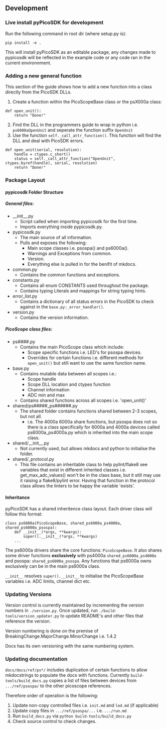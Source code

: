 ## Development

### Live install pyPicoSDK for development
Run the following command in root dir (where setup.py is):

`pip install -e .`

This will install pyPicoSDK as an editable package, any changes made to pypicosdk will be reflected in the example code or any code ran in the current environnment. 

### Adding a new general function
This section of the guide shows how to add a new function into a class directly from the PicoSDK DLLs.
1. Create a function within the PicoScopeBase class or the psX000a class:
```
def open_unit():
    return "Done!"
```
2. Find the DLL in the programmers guide to wrap in python i.e. `ps6000aOpenUnit` and seperate the function suffix `OpenUnit`
3. Use the function `self._call_attr_function()`. This function will find the DLL and deal with PicoSDK errors. 
```
def open_unit(serial, resolution):
    handle = ctypes.c_short()
    status = self._call_attr_function("OpenUnit", ctypes.byref(handle), serial, resolution)
    return "Done!"
```

### Package Layout
#### pypicosdk Folder Structure
##### General files:
- \_\_init__.py
    - Script called when importing pypicosdk for the first time.
    - Imports everything inside pypicosdk.py.
- pypicosdk.py
    - The main source of all information.
    - Pulls and exposes the following:
        - Main scope classes i.e. psospa() and ps6000a().
        - Warnings and Exceptions from common.
        - Version.
        - Everything else is pulled in for the benifit of mkdocs.
- common.py
    - Contains the common functions and exceptions.
- constants.py
    - Contains all enum CONSTANTS used throughout the package.
    - Contains typing Literals and mappings for string typing hints.
- error_list.py
    - Contains a dictionary of all status errors in the PicoSDK to check against in the
        `base.py:_error_handler()`.
- version.py
    - Contains the version information.

##### PicoScope class files:
- ps####.py
    - Contains the main PicoScope class which include:
        - Scope specific functions i.e. LED's for psospa devices.
        - Overrides for certain functions i.e. different methods for `open_unit()` but still
            want to use the same function name.
- base.py
    - Contains mutable data between all scopes i.e.:
        - Scope handle
        - Scope DLL location and ctypes function
        - Channel information
        - ADC min and max
    - Contains shared functions across all scopes i.e. 'open_unit()'
- shared/ps#####_ps######.py
    - The shared folder contains functions shared between 2-3 scopes, but not all.
        - i.e. The 4000a 6000a share functions, but psospa does not so there is a class specifically
            for 6000a and 4000a devices called ps6000a_ps4000a.py which is inherited into the main
            scope class.
- shared/\_\_init__.py
    - Not currently used, but allows mkdocs and python to initialise the folder.
- shared/\_protocol.py
    - This file contains an inheritable class to help pylint/flake8 see variables that exist in
        different inherited classes i.e. get_max_adc_values() won't be in the class base, but it
        still may use it raising a flake8/pylint error. Having that function in the protocol class
        allows the linters to be happy the variable 'exists'.

#### Inheritance

pyPicoSDK has a shared inheritence class layout. Each driver class will follow this format:

```
class ps6000a(PicoScopeBase, shared_ps6000a_ps4000a, shared_ps6000a_psospa):
    def __init__(*args, **kwargs):
        super().__init__(*args, **kwargs)
    ...
```
The ps6000a drivers share the core functions: `PicoScopeBase`.
It also shares some driver functions **exclusively** with ps4000a `shared_ps6000a_ps4000a` and psospa: `shared_ps6000a_psospa`.
Any functions that ps6000a owns exclusively can be in the main ps6000a class.

`__init__` resolves `super().__init__` to initialise the PicoScopeBase variables i.e. ADC limits, channel dict etc.


### Updating Versions

Version control is currently maintained by incrementing the version numbers in `./version.py`. Once updated, run `./build-tools/version_updater.py` to update README's and other files that reference the version.

Version numbering is done on the premise of BreakingChange.MajorChange.MinorChange i.e. 1.4.2

Docs has its own versioning with the same numbering system.

### Updating documentation

`docs/docs/ref/ps*/` includes duplication of certain functions to allow mkdocstrings to populate the docs with functions. 
Currently `build-tools/build_docs.py` copies a list of files between devices from `.../ref/psospa/` to the other picoscope references. 

Therefore order of operation is the following:
1. Update non-copy controlled files i.e. `init.md` and `led.md` (if applicable)
2. Update copy files in `.../ref/psospa/...` i.e. `.../run.md` 
3. Run `build_docs.py` via `python build-tools/build_docs.py`
4. Check source control to check changes. 
    